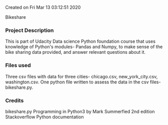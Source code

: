 Created on Fri Mar 13 03:12:51 2020



Bikeshare


### Project Description
This is part of Udacity Data science Python foundation course that uses knowledge of Python's modules- 
Pandas and Numpy, to make sense of the bike sharing data provided, and answer relevant questions about it.





### Files used
Three csv files with data for three cities- chicago.csv, new_york_city.csv, washington.csv.
One python file written to assess the data in the csv files- 
bikeshare.py.



### Credits
bikeshare.py
Programming in Python3 by Mark Summerfied 2nd edition
Stackoverflow
Python documentation